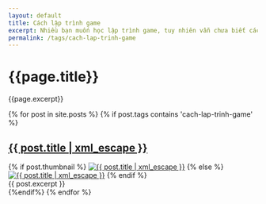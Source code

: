 ```yaml
---
layout: default
title: Cách lập trình game
excerpt: Nhiều bạn muốn học lập trình game, tuy nhiên vẫn chưa biết cách lập trình một game cụ thể như thế nào, đây là các bài viết hướng dẫn lập trình game bằng những kiến thức lập trình rất căn bản. Sử dụng kiến thức cơ bản như: vòng lặp game, chuyển động nhân vật trong game... rất có ích cho các bạn mới bắt đầu.
permalink: /tags/cach-lap-trinh-game
---
```

<div id="index">
<div class="category_detail">
    <h1>{{page.title}}</h1>
    <p>{{page.excerpt}}</p>
</div>
{% for post in site.posts %}
{% if post.tags contains 'cach-lap-trinh-game' %}
<article class="post" itemscope itemtype="http://schema.org/Article">
  <h1 itemprop="name"><a itemprop="url" href="{{ site.site_url }}{{ post.url }}" title="{{ post.title | xml_escape }}" >{{ post.title | xml_escape }}</a></h1>
  {% if post.thumbnail %}
  <a href="{{ post.url }}"><img itemprop="image" src="{{ site.site_url }}/images/{{ post.thumbnail }}" alt="{{ post.title | xml_escape }}" class="post_thumbnail"></a>
  {% else %}
  <a href="{{ post.url }}"><img itemprop="image" src="{{ site.site_url }}/images/thumbnail_default.png" alt="{{ post.title  | xml_escape }}" class="post_thumbnail"></a>
  {% endif %}
  <div class="excerpt" itemprop="description">
    {{ post.excerpt }}
  </div>
  <div class="clear"></div>
</article>
{%endif%}
{% endfor %}
</div>